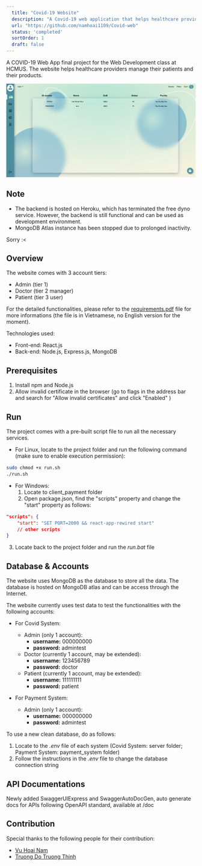 ```yaml
---
  title: "Covid-19 Website"
  description: "A Covid-19 web application that helps healthcare providers manage their patients and their products."
  url: "https://github.com/namhoai1109/Covid-web"
  status: 'completed'
  sortOrder: 1
  draft: false
---
```


A COVID-19 Web App final project for the Web Development class at HCMUS. The website helps healthcare providers manage their patients and their products.

![Covid-19 Website](../../assets/covid-website-1.png)

## Note

- The backend is hosted on Heroku, which has terminated the free dyno service. However, the backend is still functional and can be used as development environment.
- MongoDB Atlas instance has been stopped due to prolonged inactivity.

Sorry :<

## Overview

The website comes with 3 account tiers:

- Admin (tier 1)
- Doctor (tier 2 manager)
- Patient (tier 3 user)

For the detailed functionalities, please refer to the [requirements.pdf](https://github.com/namhoai1109/Covid-web/blob/main/requirements.pdf) file for more informations (the file is in Vietnamese, no English version for the moment).

Technologies used:

- Front-end: React.js
- Back-end: Node.js, Express.js, MongoDB

## Prerequisites

1. Install npm and Node.js
2. Allow invalid certificate in the browser (go to flags in the address bar and search for "Allow invalid certificates" and click "Enabled" )

## Run

The project comes with a pre-built script file to run all the necessary services.

- For Linux, locate to the project folder and run the following command (make sure to enable execution permission):

```bash
sudo chmod +x run.sh
./run.sh
```
  
- For Windows:
  1.  Locate to client_payment folder
  2.  Open package.json, find the "scripts" property and change the "start" property as follows:

```json
"scripts": {
    "start": "SET PORT=2000 && react-app-rewired start"
    // other scripts
}
```

  3.  Locate back to the project folder and run the *run.bat* file

## Database & Accounts

The website uses MongoDB as the database to store all the data. The database is hosted on MongoDB atlas and can be access through the Internet.

The website currently uses test data to test the functionalities with the following accounts:

- For Covid System:

  - Admin (only 1 account):
    - **username:** 000000000
    - **password:** admintest
  - Doctor (currently 1 account, may be extended):
    - **username:** 123456789
    - **password:** doctor
  - Patient (currently 1 account, may be extended):
    - **username:** 111111111
    - **password:** patient

- For Payment System:
  - Admin (only 1 account):
    - **username:** 000000000
    - **password:** admintest

To use a new clean database, do as follows:

1. Locate to the *.env* file of each system (Covid System: server folder; Payment System: payment_system folder)
2. Follow the instructions in the *.env* file to change the database connection string

## API Documentations

Newly added SwaggerUIExpress and SwaggerAutoDocGen, auto generate docs for APIs following OpenAPI standard, available at /doc
## Contribution

Special thanks to the following people for their contribution:

- [Vu Hoai Nam](https://github.com/namhoai1109)
- [Truong Do Truong Thinh](https://github.com/td2thinh)
